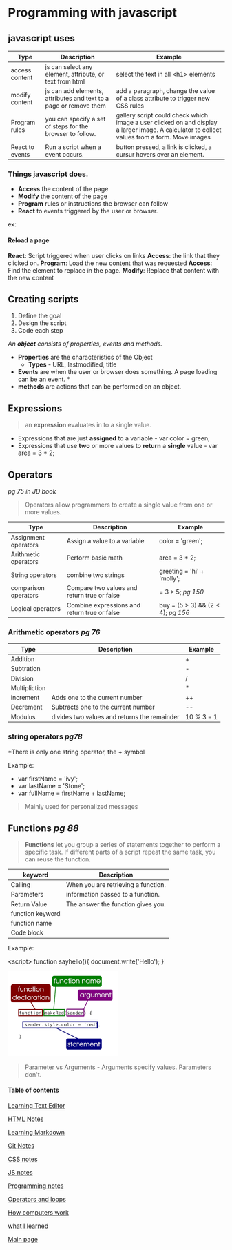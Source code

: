 # Programming with javascript

## javascript uses

Type| Description| Example
---- | ---- | ----
access content| js can select any element, attribute, or text from html| select the text in all \<h1> elements
modify content| js can add elements, attributes and text to a page or remove them| add a paragraph, change the value of a class attribute to trigger new CSS rules
Program rules| you can specify a set of steps for the browser to follow.| gallery script could check which image a user clicked on and display a larger image. A calculator to collect values from a form. Move images
React to events| Run a script when a event occurs.| button pressed, a link is clicked, a cursur hovers over an element.

### Things javascript does.

* **Access** the content of the page
* **Modify** the content of the page
* **Program** rules or instructions the browser can follow
* **React** to events triggered by the user or browser.

ex: 
#### Reload a page
**React**: Script triggered when user clicks on links
**Access**: the link that they clicked on.
**Program**: Load the new content that was requested
**Access**: Find the element to replace in the page.
**Modify**: Replace that content with the new content

## Creating scripts

1. Define the goal
2. Design the script
3. Code each step

*An **object** consists of properties, events and methods.*
* **Properties** are the characteristics of the Object
    * **Types** - URL, lastmodified, title
* **Events** are when the user or browser does something. A page loading can be an event.
    * 
* **methods** are actions that can be performed on an object.





## Expressions

> an **expression** evaluates in to a single value.
* Expressions that are just **assigned** to a variable - var color = green;
* Expressions that use **two** or more values to **return** a **single** value - var area = 3 * 2;

## Operators
*pg 75 in JD book*
> Operators allow programmers to create a single value from one or more values.

Type| Description| Example
---- | ---- | ----
Assignment operators| Assign a value to a variable| color = 'green';
Arithmetic operators| Perform basic math| area = 3 * 2;
String operators| combine two strings| greeting = 'hi' + 'molly';
comparison operators|Compare two values and return true or false| = 3 > 5; *pg 150*
Logical operators| Combine expressions and return true or false| buy = (5 > 3) && (2 < 4); *pg 156*

### Arithmetic operators *pg 76*
Type| Description| Example
---- | ---- | ----
Addition|| +
Subtration|| -
Division|| /
Multipliction|| *
increment| Adds one to the current number| ++
Decrement| Subtracts one to the current number| --
Modulus| divides two values and returns the remainder| 10 % 3 = 1

### string operators *pg78*

*There is only one string operator, the + symbol

Example:
* var firstName = 'ivy';
* var lastName = 'Stone';
* var fullName = firstName + lastName;

> Mainly used for personalized messages

## Functions *pg 88*

> **Functions** let you group a series of statements together to perform a specific task. If different parts of a script repeat the same task, you can reuse the function.

keyword| Description
---- | ---- 
Calling| When you are retrieving a function.
Parameters| information passed to a function.
Return Value| The answer the function gives you.
function keyword|
function name|
Code block|

Example: 

\<script> function sayhello(){
    document.write('Hello');
}
</script>

![functions](images/functons.png)

> Parameter vs Arguments - Arguments specify values. Parameters don't.

#### Table of contents
[Learning Text Editor](https://will-ing.github.io/learning-journal/learn-text-editor)

[HTML Notes](https://will-ing.github.io/learning-journal/html-notes)

[Learning Markdown](https://will-ing.github.io/learning-journal/learning-markdown)

[Git Notes](https://will-ing.github.io/learning-journal/git-notes)

[CSS notes](https://will-ing.github.io/learning-journal/css-notes)

[JS notes](https://will-ing.github.io/learning-journal/js-notes)

[Programming notes](https://will-ing.github.io/learning-journal/progjs-notes)

[Operators and loops](https://will-ing.github.io/learning-journal/operatorsandloops)

[How computers work](https://will-ing.github.io/learning-journal/howcmpwrk)

[what I learned](https://will-ing.github.io/learning-journal/what-i-learned)

[Main page](https://will-ing.github.io/learning-journal/)